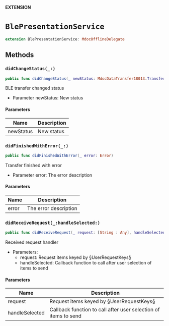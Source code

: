 **EXTENSION**

# `BlePresentationService`
```swift
extension BlePresentationService: MdocOfflineDelegate
```

## Methods
### `didChangeStatus(_:)`

```swift
public func didChangeStatus(_ newStatus: MdocDataTransfer18013.TransferStatus)
```

BLE transfer changed status
- Parameter newStatus: New status

#### Parameters

| Name | Description |
| ---- | ----------- |
| newStatus | New status |

### `didFinishedWithError(_:)`

```swift
public func didFinishedWithError(_ error: Error)
```

Transfer finished with error
- Parameter error: The error description

#### Parameters

| Name | Description |
| ---- | ----------- |
| error | The error description |

### `didReceiveRequest(_:handleSelected:)`

```swift
public func didReceiveRequest(_ request: [String : Any], handleSelected: @escaping (Bool, MdocDataTransfer18013.RequestItems?) -> Void)
```

Received request handler
- Parameters:
  - request: Request items keyed by §UserRequestKeys§
  - handleSelected: Callback function to call after user selection of items to send

#### Parameters

| Name | Description |
| ---- | ----------- |
| request | Request items keyed by §UserRequestKeys§ |
| handleSelected | Callback function to call after user selection of items to send |